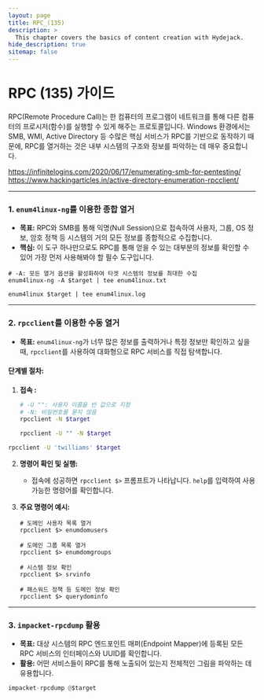 ```yaml
---
layout: page
title: RPC_(135)
description: >
  This chapter covers the basics of content creation with Hydejack.
hide_description: true
sitemap: false
---
```


# RPC (135) 가이드

RPC(Remote Procedure Call)는 한 컴퓨터의 프로그램이 네트워크를 통해 다른 컴퓨터의 프로시저(함수)를 실행할 수 있게 해주는 프로토콜입니다. Windows 환경에서는 SMB, WMI, Active Directory 등 수많은 핵심 서비스가 RPC를 기반으로 동작하기 때문에, RPC를 열거하는 것은 내부 시스템의 구조와 정보를 파악하는 데 매우 중요합니다.

https://infinitelogins.com/2020/06/17/enumerating-smb-for-pentesting/
https://www.hackingarticles.in/active-directory-enumeration-rpcclient/

---

### **1. `enum4linux-ng`를 이용한 종합 열거**

- **목표:** RPC와 SMB를 통해 익명(Null Session)으로 접속하여 사용자, 그룹, OS 정보, 암호 정책 등 시스템의 거의 모든 정보를 종합적으로 수집합니다.
- **핵심:** 이 도구 하나만으로도 RPC를 통해 얻을 수 있는 대부분의 정보를 확인할 수 있어 가장 먼저 사용해봐야 할 필수 도구입니다.

```bash(title="enum4linux-ng - 모든 정보 열거")
# -A: 모든 열거 옵션을 활성화하여 타겟 시스템의 정보를 최대한 수집
enum4linux-ng -A $target | tee enum4linux.txt

enum4linux $target | tee enum4linux.log
```

---

### **2. `rpcclient`를 이용한 수동 열거**

- **목표:** `enum4linux-ng`가 너무 많은 정보를 출력하거나 특정 정보만 확인하고 싶을 때, `rpcclient`를 사용하여 대화형으로 RPC 서비스를 직접 탐색합니다.

#### **단계별 절차:**

1.  **접속 :**
    ```bash title="rpcclient - 익명 접속"
    # -U "": 사용자 이름을 빈 값으로 지정
    # -N: 비밀번호를 묻지 않음
    rpcclient -N $target
    
    rpcclient -U "" -N $target
    ```

```bash title="rpcclient - normal login"
rpcclient -U 'twilliams' $target
```

2.  **명령어 확인 및 실행:**
    - 접속에 성공하면 `rpcclient $>` 프롬프트가 나타납니다. `help`를 입력하여 사용 가능한 명령어를 확인합니다.

3.  **주요 명령어 예시:**
    ```bash(title="rpcclient 주요 명령어")
    # 도메인 사용자 목록 열거
    rpcclient $> enumdomusers

    # 도메인 그룹 목록 열거
    rpcclient $> enumdomgroups

    # 시스템 정보 확인
    rpcclient $> srvinfo

    # 패스워드 정책 등 도메인 정보 확인
    rpcclient $> querydominfo
    ```

---

### **3. `impacket-rpcdump` 활용**

- **목표:** 대상 시스템의 RPC 엔드포인트 매퍼(Endpoint Mapper)에 등록된 모든 RPC 서비스의 인터페이스와 UUID를 확인합니다.
- **활용:** 어떤 서비스들이 RPC를 통해 노출되어 있는지 전체적인 그림을 파악하는 데 유용합니다.

```bash(title="rpcdump.py - RPC 엔드포인트 덤프")
impacket-rpcdump @$target
```

